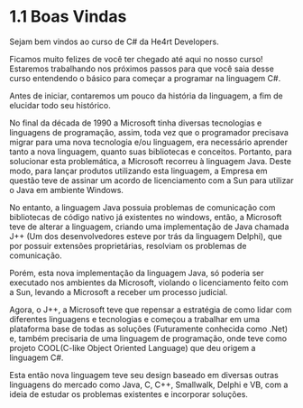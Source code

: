 # 1.1 Boas Vindas

Sejam bem vindos ao curso de C# da He4rt Developers.

Ficamos muito felizes de você ter chegado até aqui no nosso curso! Estaremos trabalhando nos próximos passos para que você saia desse curso entendendo o básico para começar a programar na linguagem C#.

Antes de iniciar, contaremos um pouco da história da linguagem, a fim de elucidar todo seu histórico.

No final da década de 1990 a Microsoft tinha diversas tecnologias e linguagens de programação, assim, toda vez que o programador precisava migrar para uma nova tecnologia e/ou linguagem, era necessário aprender tanto a nova linguagem, quanto suas bibliotecas e conceitos. Portanto, para solucionar esta problemática, a Microsoft recorreu à linguagem Java.
Deste modo, para lançar produtos utilizando esta linguagem, a Empresa em questão teve de assinar um acordo de licenciamento com a Sun para utilizar o Java em ambiente Windows.

No entanto, a linguagem Java possuia problemas de comunicação com bibliotecas de código nativo já existentes no windows, então, a Microsoft teve de alterar a linguagem, criando uma implementação de Java chamada J++ (Um dos desenvolvedores esteve por trás da linguagem Delphi), que por possuir extensões proprietárias, resolviam os problemas de comunicação.

Porém, esta nova implementação da linguagem Java, só poderia ser executado nos ambientes da Microsoft, violando o licenciamento feito com a Sun, levando a Microsoft a receber um processo judicial.

Agora, o J++, a Microsoft teve que repensar a estratégia de como lidar com diferentes linguagens e tecnologias e começou a trabalhar em uma plataforma base de todas as soluções (Futuramente conhecida como .Net) e, também precisaria de uma linguagem de programação, onde teve como projeto COOL(C-like Object Oriented Language) que deu origem a linguagem C#.

Esta então nova linguagem teve seu design baseado em diversas outras linguagens do mercado como Java, C, C++, Smallwalk, Delphi e VB, com a ideia de estudar os problemas existentes e incorporar soluções.